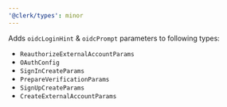 ```yaml
---
'@clerk/types': minor
---
```


Adds `oidcLoginHint` & `oidcPrompt` parameters to following types:

- `ReauthorizeExternalAccountParams`
- `OAuthConfig`
- `SignInCreateParams`
- `PrepareVerificationParams`
- `SignUpCreateParams`
- `CreateExternalAccountParams`
